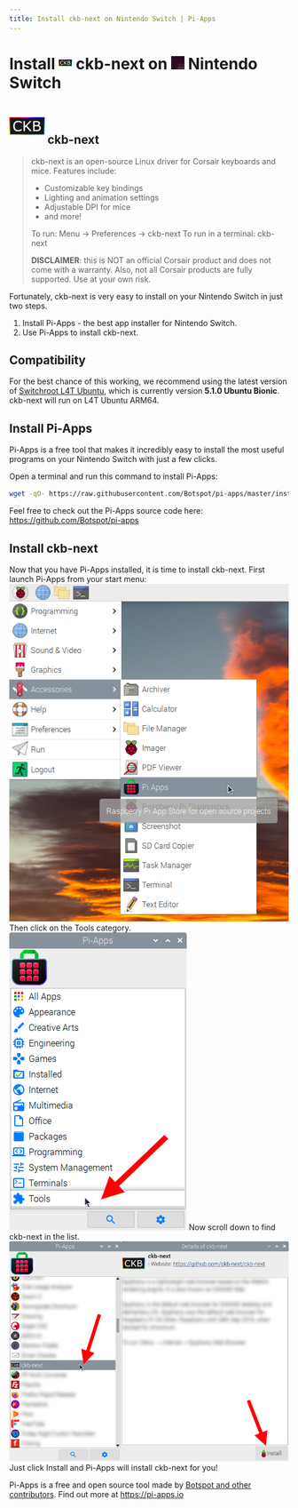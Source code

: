 ```yaml
---
title: Install ckb-next on Nintendo Switch | Pi-Apps
---
```

<div class="simple-install-content content">

# Install <img src="/img/app-icons/ckb-next/icon-64.png" height=24> ckb-next on <img src=/img/other-icons/switchroot-icon.png height=24> Nintendo Switch

## <img src="/img/app-icons/ckb-next/icon-64.png"> ckb-next
> ckb-next is an open-source Linux driver for Corsair keyboards and mice.
> Features include:
> - Customizable key bindings
> - Lighting and animation settings
> - Adjustable DPI for mice
> - and more!
> 
> To run: Menu -> Preferences -> ckb-next
> To run in a terminal: ckb-next
> 
> **DISCLAIMER**: this is NOT an official Corsair product and does not come with a warranty. Also, not all Corsair products are fully supported. Use at your own risk.

Fortunately, ckb-next is very easy to install on your Nintendo Switch in just two steps.
1. Install Pi-Apps - the best app installer for Nintendo Switch.
2. Use Pi-Apps to install ckb-next.
</div>
<div class="simple-install-content content">

## Compatibility
For the best chance of this working, we recommend using the latest version of [Switchroot L4T Ubuntu](https://wiki.switchroot.org/en/Linux/Ubuntu-Install-Guide), which is currently version **5.1.0 Ubuntu Bionic**.
ckb-next will run on L4T Ubuntu ARM64.
</div>
<div class="simple-install-content content">

## Install Pi-Apps

Pi-Apps is a free tool that makes it incredibly easy to install the most useful programs on your Nintendo Switch with just a few clicks.

Open a terminal and run this command to install Pi-Apps:
```bash
wget -qO- https://raw.githubusercontent.com/Botspot/pi-apps/master/install | bash
```
Feel free to check out the Pi-Apps source code here: https://github.com/Botspot/pi-apps
</div>
<div class="simple-install-content content">

## Install ckb-next

Now that you have Pi-Apps installed, it is time to install ckb-next.
First launch Pi-Apps from your start menu:
<img src="/img/start-menu.png">
Then click on the Tools category.
<img src="/img/category-selections/Tools.png">
Now scroll down to find ckb-next in the list.
<img src="/img/app-icons/ckb-next/app-selection.png">
Just click Install and Pi-Apps will install ckb-next for you!
</div>
<div class="simple-install-content content">

Pi-Apps is a free and open source tool made by [Botspot and other contributors](/about/#contributors). Find out more at https://pi-apps.io
</div>
